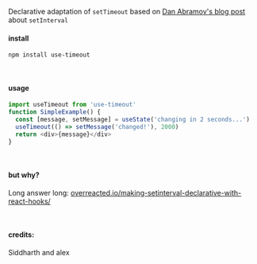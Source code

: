 Declarative adaptation of `setTimeout` based on [Dan Abramov's blog post](https://overreacted.io/making-setinterval-declarative-with-react-hooks/) about `setInterval`

#### install

```
npm install use-timeout
```

&nbsp;

#### usage

```js
import useTimeout from 'use-timeout'
function SimpleExample() {
  const [message, setMessage] = useState('changing in 2 seconds...')
  useTimeout(() => setMessage('changed!'), 2000)
  return <div>{message}</div>
}
```

&nbsp;

#### but why?

Long answer long: [overreacted.io/making-setinterval-declarative-with-react-hooks/](https://overreacted.io/making-setinterval-declarative-with-react-hooks/)

&nbsp;

#### credits:

Siddharth and alex